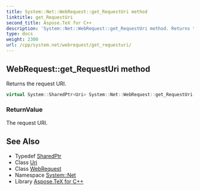 ```yaml
---
title: System::Net::WebRequest::get_RequestUri method
linktitle: get_RequestUri
second_title: Aspose.TeX for C++
description: 'System::Net::WebRequest::get_RequestUri method. Returns the request URI in C++.'
type: docs
weight: 2300
url: /cpp/system.net/webrequest/get_requesturi/
---
```

## WebRequest::get_RequestUri method


Returns the request URI.

```cpp
virtual System::SharedPtr<Uri> System::Net::WebRequest::get_RequestUri()=0
```


### ReturnValue

The request URI.

## See Also

* Typedef [SharedPtr](../../../system/sharedptr/)
* Class [Uri](../../../system/uri/)
* Class [WebRequest](../)
* Namespace [System::Net](../../)
* Library [Aspose.TeX for C++](../../../)
